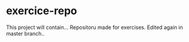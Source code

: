 # exercice-repo
This project will contain...
Repositoru made for exercises.
Edited again in master branch..

